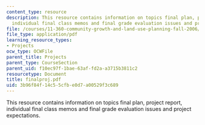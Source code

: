 ```yaml
---
content_type: resource
description: This resource contains information on topics final plan, project report,
  individual final class memos and final grade evaluation issues and project expectations.
file: /courses/11-360-community-growth-and-land-use-planning-fall-2006/3b96f84f14c55cfbe0d7a00529f3c689_finalproj.pdf
file_type: application/pdf
learning_resource_types:
- Projects
ocw_type: OCWFile
parent_title: Projects
parent_type: CourseSection
parent_uid: f10ec97f-1bae-63af-fd2a-a3715b3811c2
resourcetype: Document
title: finalproj.pdf
uid: 3b96f84f-14c5-5cfb-e0d7-a00529f3c689
---
```

This resource contains information on topics final plan, project report, individual final class memos and final grade evaluation issues and project expectations.

